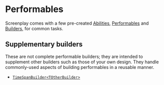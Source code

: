 # Performables

Screenplay comes with a few pre-created [Abilities], [Performables] and [Builders], for common tasks.

[Abilities]: ../../glossary/Ability.md
[Performables]: ../../glossary/Performable.md
[Builders]: ../builderPattern/index.md

## Supplementary builders

These are not complete performable builders; they are intended to supplement other builders such as those of your own design.
They handle commonly-used aspects of building performables in a reusable manner.

* [`TimeSpanBuilder<TOtherBuilder>`]

[`TimeSpanBuilder<TOtherBuilder>`]: xref:CSF.Screenplay.Performables.TimeSpanBuilder`1
